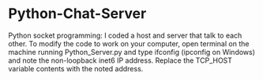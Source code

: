# Python-Chat-Server

Python socket programming: I coded a host and server that talk to each other. To modify the code to work on your computer, 
open terminal on the machine running Python_Server.py and type ifconfig (ipconfig on Windows) and note the non-loopback 
inet6 IP address. Replace the TCP_HOST variable contents with the noted address.
